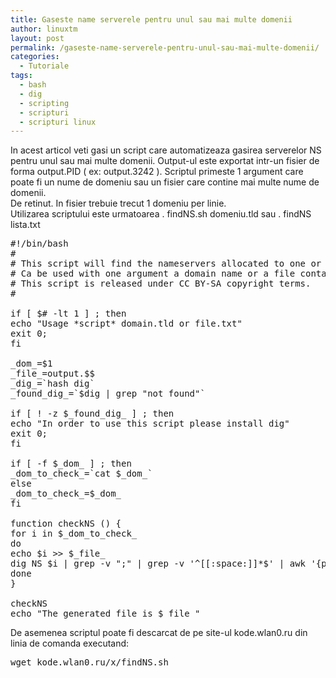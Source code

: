 ```yaml
---
title: Gaseste name serverele pentru unul sau mai multe domenii
author: linuxtm
layout: post
permalink: /gaseste-name-serverele-pentru-unul-sau-mai-multe-domenii/
categories:
  - Tutoriale
tags:
  - bash
  - dig
  - scripting
  - scripturi
  - scripturi linux
---
```

In acest articol veti gasi un script care automatizeaza gasirea serverelor NS pentru unul sau mai multe domenii. Output-ul este exportat intr-un fisier de forma output.PID ( ex: output.3242 ). Scriptul primeste 1 argument care poate fi un nume de domeniu sau un fisier care contine mai multe nume de domenii.  
De retinut. In fisier trebuie trecut 1 domeniu per linie.  
Utilizarea scriptului este urmatoarea . findNS.sh domeniu.tld sau . findNS lista.txt

<pre>#!/bin/bash
#
# This script will find the nameservers allocated to one or more domains.
# Ca be used with one argument a domain name or a file containing domains.
# This script is released under CC BY-SA copyright terms.
#

if [ $# -lt 1 ] ; then
echo "Usage *script* domain.tld or file.txt"
exit 0;
fi

_dom_=$1
_file_=output.$$
_dig_=`hash dig`
_found_dig_=`$dig | grep "not found"`

if [ ! -z $_found_dig_ ] ; then
echo "In order to use this script please install dig"
exit 0;
fi

if [ -f $_dom_ ] ; then
_dom_to_check_=`cat $_dom_`
else
_dom_to_check_=$_dom_
fi

function checkNS () {
for i in $_dom_to_check_
do
echo $i &gt;&gt; $_file_
dig NS $i | grep -v ";" | grep -v '^[[:space:]]*$' | awk '{print $5}' &gt;&gt; $_file_
done
}

checkNS
echo "The generated file is $_file_"</pre>

De asemenea scriptul poate fi descarcat de pe site-ul kode.wlan0.ru din linia de comanda executand:

<pre>wget kode.wlan0.ru/x/findNS.sh</pre>
